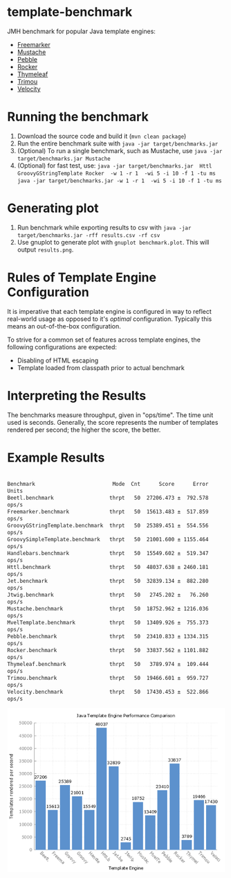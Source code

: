 template-benchmark
================

JMH benchmark for popular Java template engines:

* [Freemarker](http://freemarker.org/)
* [Mustache](https://github.com/spullara/mustache.java)
* [Pebble](http://www.mitchellbosecke.com/pebble)
* [Rocker](https://github.com/fizzed/rocker)
* [Thymeleaf](http://www.thymeleaf.org/)
* [Trimou](http://trimou.org/)
* [Velocity](http://velocity.apache.org/)

Running the benchmark
======================

1. Download the source code and build it (`mvn clean package`)
2. Run the entire benchmark suite with `java -jar target/benchmarks.jar`
3. (Optional) To run a single benchmark, such as Mustache, use `java -jar target/benchmarks.jar Mustache`
4. (Optional) for fast test, use:
`java -jar target/benchmarks.jar  Httl GroovyGStringTemplate Rocker  -w 1 -r 1  -wi 5 -i 10 -f 1 -tu ms`
`java -jar target/benchmarks.jar -w 1 -r 1  -wi 5 -i 10 -f 1 -tu ms`

Generating plot
===============
1. Run benchmark while exporting results to csv with `java -jar target/benchmarks.jar -rff results.csv -rf csv`
2. Use gnuplot to generate plot with `gnuplot benchmark.plot`. This will output `results.png`.

Rules of Template Engine Configuration
======================================
It is imperative that each template engine is configured in way to reflect real-world usage as opposed to it's *optimal* configuration. Typically this means an out-of-the-box configuration.

To strive for a common set of features across template engines, the following configurations are expected:
* Disabling of HTML escaping
* Template loaded from classpath prior to actual benchmark

Interpreting the Results
========================
The benchmarks measure throughput, given in "ops/time". The time unit used is seconds.
Generally, the score represents the number of templates rendered per second; the higher the score, the better.

Example Results
===============

```

Benchmark                         Mode  Cnt      Score      Error  Units
Beetl.benchmark                  thrpt   50  27206.473 ±  792.578  ops/s
Freemarker.benchmark             thrpt   50  15613.483 ±  517.859  ops/s
GroovyGStringTemplate.benchmark  thrpt   50  25389.451 ±  554.556  ops/s
GroovySimpleTemplate.benchmark   thrpt   50  21001.600 ± 1155.464  ops/s
Handlebars.benchmark             thrpt   50  15549.602 ±  519.347  ops/s
Httl.benchmark                   thrpt   50  48037.638 ± 2460.181  ops/s
Jet.benchmark                    thrpt   50  32839.134 ±  882.280  ops/s
Jtwig.benchmark                  thrpt   50   2745.202 ±   76.260  ops/s
Mustache.benchmark               thrpt   50  18752.962 ± 1216.036  ops/s
MvelTemplate.benchmark           thrpt   50  13409.926 ±  755.373  ops/s
Pebble.benchmark                 thrpt   50  23410.833 ± 1334.315  ops/s
Rocker.benchmark                 thrpt   50  33837.562 ± 1101.882  ops/s
Thymeleaf.benchmark              thrpt   50   3789.974 ±  109.444  ops/s
Trimou.benchmark                 thrpt   50  19466.601 ±  959.727  ops/s
Velocity.benchmark               thrpt   50  17430.453 ±  522.866  ops/s
```
![Template Comparison](results.png)

